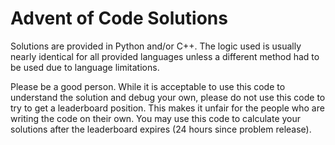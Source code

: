 # Advent of Code Solutions

Solutions are provided in Python and/or C++. The logic used is usually nearly identical for all provided languages unless a different method had to be used due to language limitations.

Please be a good person. While it is acceptable to use this code to understand the solution and debug your own, please do not use this code to try to get a leaderboard position. This makes it unfair for the people who are writing the code on their own. You may use this code to calculate your solutions after the leaderboard expires (24 hours since problem release).
